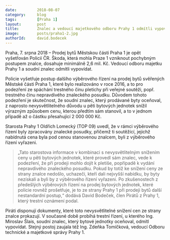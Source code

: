 ```yaml
---
date:         2018-08-07
category:     blog
tags:         [Praha 1]
layout:       post
title:        Znalec a vedoucí majetkového odboru Prahy 1 odmítli vypovídat v kauze pochybného prodeje bytů
image:        posts/praha1-2.jpg
authorId:     david.bodecek
---
```


Praha, 7. srpna 2018 – Prodej bytů Městskou části Praha 1 je opět vyšetřován Policií ČR. Škoda, která mohla Praze 1 vzniknout pochybným postupem znalce, dosahuje minimálně 2,6 mil. Kč. Vedoucí odboru majetku Prahy 1 a soudní znalec odmítli vypovídat.

Policie vyšetřuje postup dalšího výběrového řízení na prodej bytů svěřených Městské části Praha 1, které bylo realizováno v roce 2016, a to pro podezření ze spáchání trestného činu pletichy při veřejné soutěži, popř. trestného činu nepravdivého znaleckého posudku. Důvodem tohoto podezření je skutečnost, že soudní znalec, který prodávané byty oceňoval, z naprosto nevysvětlitelného důvodu u pěti bytových jednotek snížil výrazným způsobem cenu, kterou předtím sám stanovil, a to v jednom případě až o částku přesahující 2 000 000 Kč.

Starosta Prahy 1 Oldřich Lomecký (TOP 09) uvedl, že v rámci výběrového řízení byly zpracovány znalecké posudky, přičemž ti soutěžící, jejichž nabídnutá cena byla pod cenou stanovenou znalcem, byli z výběrového řízení vyřazeni. 

> „Tato starostova informace v kombinaci s nevysvětlitelným snížením ceny u pěti bytových jednotek, které provedl sám znalec, vede k podezření, že při prodeji mohlo dojít k pletiše, popřípadě k vydání nepravdivého znaleckého posudku. Pokud by totiž ke snížení ceny ze strany znalce nedošlo, uchazeči, kteří dali nejvyšší nabídku, by byty nezískali a byli by z výběrového řízení vyřazeni. Po zkušenostech z předešlých výběrových řízení na prodej bytových jednotek, které policie rovněž prošetřuje, je to ze strany Prahy 1 při prodeji bytů další nestandardní postup,“ dodává David Bodeček, člen Pirátů z Prahy 1, který trestní oznámení podal.

Piráti disponují dokumenty, které toto nevysvětlitelné snížení cen ze strany znalce prokazují. V současné době probíhá trestní řízení, u kterého Ing. Miroslav Šlais, soudní znalec, který bytové jednotky oceňoval, odmítl vypovídat. Stejný postoj zaujala též Ing. Zdeňka Tomíčková, vedoucí Odboru technické a majetkové správy Prahy 1. 
